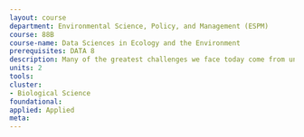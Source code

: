 ```yaml
---
layout: course 
department: Environmental Science, Policy, and Management (ESPM)
course: 88B
course-name: Data Sciences in Ecology and the Environment
prerequisites: DATA 8
description: Many of the greatest challenges we face today come from understanding and interacting with the natural world - from global climate change to the sudden collapse of fisheries and forests, from the spread of disease and invasive species to the unknown wealth of medical, cultural, and technological value we derive from nature. Advances in satellites and micro-sensors, computation, informatics and the Internet have made available unprecedented amounts of data about the natural world, and with it, new challenges of sifting, processing and synthesizing large and diverse sources of information. In this course, students will apply methods and understanding they gain in the Foundations course to real-world ecological and environmental data sets. Through this hands-on approach, students will learn more about issues in the natural world while also developing the practical skills for working with heterogeneous real-world data encountered in all areas of data science.
units: 2
tools: 
cluster:
- Biological Science
foundational: 
applied: Applied
meta: 
---
```

